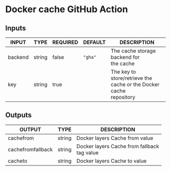 # Docker cache GitHub Action

## Inputs

<!-- AUTO-DOC-INPUT:START - Do not remove or modify this section -->

|  INPUT  |  TYPE  | REQUIRED | DEFAULT |                                 DESCRIPTION                                 |
|---------|--------|----------|---------|-----------------------------------------------------------------------------|
| backend | string |  false   | `"gha"` |                The cache storage backend for <br>the cache                  |
|   key   | string |   true   |         | The key to store/retrieve the <br>cache or the Docker cache <br>repository  |

<!-- AUTO-DOC-INPUT:END -->

## Outputs

<!-- AUTO-DOC-OUTPUT:START - Do not remove or modify this section -->

|      OUTPUT       |  TYPE  |                   DESCRIPTION                    |
|-------------------|--------|--------------------------------------------------|
|     cachefrom     | string |          Docker layers Cache from value          |
| cachefromfallback | string | Docker layers Cache from fallback <br>tag value  |
|      cacheto      | string |           Docker layers Cache to value           |

<!-- AUTO-DOC-OUTPUT:END -->
